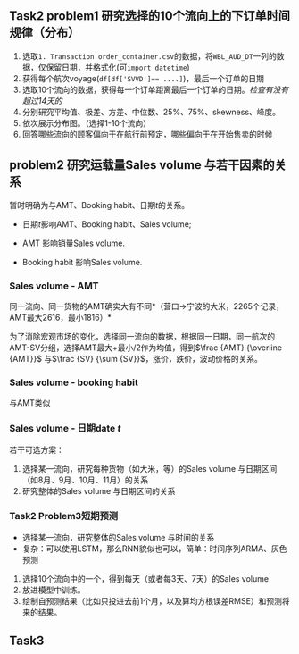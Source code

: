 ## Task2 problem1 研究选择的10个流向上的下订单时间规律（分布）

1. 选取`1. Transaction order_container.csv`的数据，将`WBL_AUD_DT`一列的数据，仅保留日期，并格式化(可`import datetime`) 
2. 获得每个航次voyage(`df[df['SVVD']== ....]`)，最后一个订单的日期
3. 选取10个流向的数据，获得每一个订单距离最后一个订单的日期。*检查有没有超过14天的*
4. 分别研究平均值、极差、方差、中位数、25%、75%、skewness、峰度。
5. 依次展示分布图。（选择1-10个流向）
6. 回答哪些流向的顾客偏向于在航行前预定，哪些偏向于在开始售卖的时候

## problem2 研究运载量Sales volume 与若干因素的关系

暂时明确为与AMT、Booking habit、日期$t$的关系。

- 日期$t$影响AMT、Booking habit、Sales volume;

- AMT 影响销量Sales volume.

- Booking habit 影响Sales volume.

### Sales volume - AMT

同一流向、同一货物的AMT确实大有不同*（营口->宁波的大米，2265个记录，AMT最大2616，最小1816）*

为了消除宏观市场的变化，选择同一流向的数据，根据同一日期，同一航次的AMT-SV分组，选择AMT最大+最小/2作为均值，得到$\frac {AMT} {\overline {AMT}}$ 与$\frac {SV} {\sum {SV}}$，涨价，跌价，波动价格的关系。

### Sales volume - booking habit

与AMT类似

### Sales volume - 日期date $t$

若干可选方案：

1. 选择某一流向，研究每种货物（如大米，等）的Sales volume 与日期区间（如8月、9月、10月、11月）的关系
2. 研究整体的Sales volume 与日期区间的关系

### Task2 Problem3短期预测

- 选择某一流向，研究整体的Sales volume 与时间的关系
- 复杂：可以使用LSTM，那么RNN貌似也可以，简单：时间序列ARMA、灰色预测

1. 选择10个流向中的一个，得到每天（或者每3天、7天）的Sales volume
2. 放进模型中训练。
3. 绘制自预测结果（比如只投进去前1个月，以及算均方根误差RMSE）和预测将来的结果。

## Task3 



